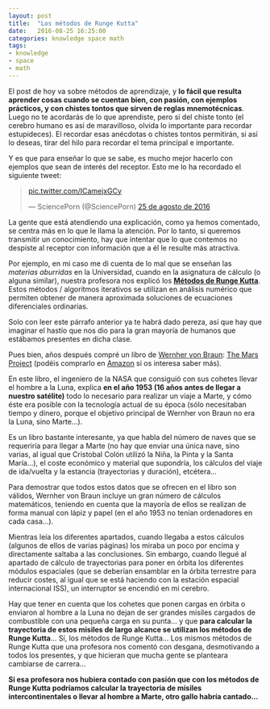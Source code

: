 ```yaml
---
layout: post
title:  "Los métodos de Runge Kutta"
date:   2016-08-25 16:25:00
categories: knowledge space math
tags:
- knowledge
- space
- math
---
```


El post de hoy va sobre métodos de aprendizaje, y **lo fácil que resulta aprender cosas cuando se cuentan bien, con pasión, con ejemplos prácticos, y con chistes tontos que sirven de reglas mnemotécnicas**. Luego no te acordarás de lo que aprendiste, pero sí del chiste tonto (el cerebro humano es así de maravilloso, olvida lo importante para recordar estupideces). El recordar esas anécdotas o chistes tontos permitirán, si así lo deseas, tirar del hilo para recordar el tema principal e importante.

Y es que para enseñar lo que se sabe, es mucho mejor hacerlo con ejemplos que sean de interés del receptor. Esto me lo ha recordado el siguiente tweet:

<blockquote class="twitter-tweet" data-lang="es"><p lang="und" dir="ltr"><a href="https://t.co/ICamejxGCy">pic.twitter.com/ICamejxGCy</a></p>&mdash; SciencePorn (@SciencePorn) <a href="https://twitter.com/SciencePorn/status/768688614435856384">25 de agosto de 2016</a></blockquote>
<script async src="//platform.twitter.com/widgets.js" charset="utf-8"></script>

La gente que está atendiendo una explicación, como ya hemos comentado, se centra más en lo que le llama la atención. Por lo tanto, si queremos transmitir un conocimiento, hay que intentar que lo que contemos no despiste al receptor con información que a él le resulte más atractiva.

Por ejemplo, en mi caso me di cuenta de lo mal que se enseñan las _materias aburridas_ en la Universidad, cuando en la asignatura de cálculo (o alguna similar), nuestra profesora nos explicó los **[Métodos de Runge Kutta](https://en.wikipedia.org/wiki/Runge%E2%80%93Kutta_methods)**. Estos métodos / algoritmos iterativos se utilizan en análisis numérico que permiten obtener de manera aproximada soluciones de ecuaciones diferenciales ordinarias.

Solo con leer este párrafo anterior ya te habrá dado pereza, así que hay que imaginar el hastío que nos dio para la gran mayoría de humanos que estábamos presentes en dicha clase.

Pues bien, años después compré un libro de [Wernher von Braun](https://es.wikipedia.org/wiki/Wernher_von_Braun): [The Mars Project](http://amzn.to/2bDjKsz) (podéis comprarlo en [Amazon](http://amzn.to/2bDjKsz) si os interesa saber más). 

En este libro, el ingeniero de la NASA que consiguió con sus cohetes llevar el hombre a la Luna, explica **en el año 1953 (16 años antes de llegar a nuestro satélite)** todo lo necesario para realizar un viaje a Marte, y cómo éste era posible con la tecnología actual de su época (sólo necesitaban tiempo y dinero, porque el objetivo principal de Wernher von Braun no era la Luna, sino Marte...).

Es un libro bastante interesante, ya que habla del número de naves que se requeriría para llegar a Marte (no hay que enviar una única nave, sino varias, al igual que Cristobal Colón utilizó la Niña, la Pinta y la Santa María...), el coste económico y material que supondría, los cálculos del viaje de ida/vuelta y la estancia (trayectorias y duración), etcétera... 

Para demostrar que todos estos datos que se ofrecen en el libro son válidos, Wernher von Braun incluye un gran número de cálculos matemáticos, teniendo en cuenta que la mayoría de ellos se realizan de forma manual con lápiz y papel (en el año 1953 no tenían ordenadores en cada casa...).

Mientras leía los diferentes apartados, cuando llegaba a estos cálculos (algunos de ellos de varias páginas) los miraba un poco por encima y directamente saltaba a las conclusiones. Sin embargo, cuando llegué al apartado de cálculo de trayectorias para poner en órbita los diferentes módulos espaciales (que se deberían ensamblar en la órbita terrestre para reducir costes, al igual que se está haciendo con la estación espacial internacional ISS), un interruptor se encendió en mi cerebro. 

Hay que tener en cuenta que los cohetes que ponen cargas en órbita o enviaron al hombre a la Luna no dejan de ser grandes misiles cargados de combustible con una pequeña carga en su punta... y que **para calcular la trayectoria de estos misiles de largo alcance se utilizan los métodos de Runge Kutta**... Sí, los métodos de Runge Kutta... Los mismos métodos de Runge Kutta que una profesora nos comentó con desgana, desmotivando a todos los presentes, y que hicieran que mucha gente se planteara cambiarse de carrera...

**Si esa profesora nos hubiera contado con pasión que con los métodos de Runge Kutta podríamos calcular la trayectoria de misiles intercontinentales o llevar al hombre a Marte, otro gallo habría cantado...**
